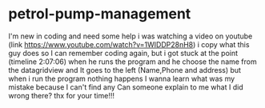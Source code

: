 # petrol-pump-management
I'm new in coding and need some help
i was watching a video on youtube (link https://www.youtube.com/watch?v=1WIDDP28nH8) i copy what this guy does so I can remember coding again, but i got stuck at the point (timeline 2:07:06) when he runs the program and he choose the name from the datagridview and It goes to the left (Name,Phone and address) but when i run the program nothing happens
I wanna learn what was my mistake because I can't find any
Can someone explain to me what I did wrong there?
thx for your time!!!
